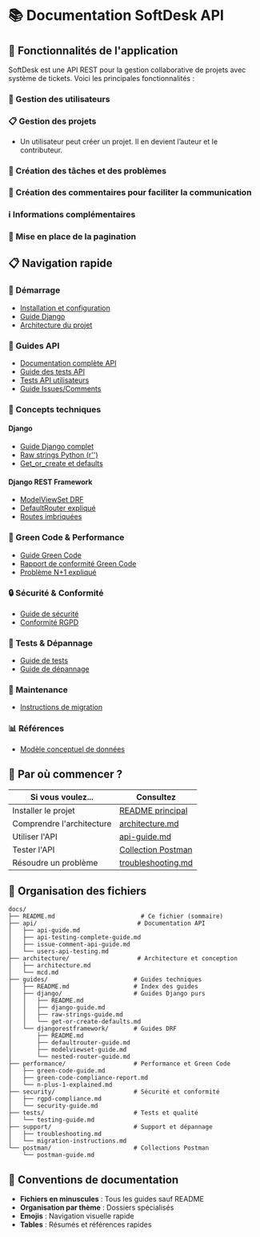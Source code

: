 # 📚 Documentation SoftDesk API

## 🎯 Fonctionnalités de l'application

SoftDesk est une API REST pour la gestion collaborative de projets avec système de tickets. Voici les principales fonctionnalités :

### 👤 Gestion des utilisateurs

### 📋 Gestion des projets
- Un utilisateur peut créer un projet. Il en devient l’auteur et le contributeur.

### 🐛 Création des tâches et des problèmes

### 💬 Création des commentaires pour faciliter la communication

### ℹ️ Informations complémentaires

### 📄 Mise en place de la pagination

## 📋 Navigation rapide

### 🚀 Démarrage
- [Installation et configuration](../README.md)
- [Guide Django](./guides/django/django-guide.md)
- [Architecture du projet](./architecture/architecture.md)

### 📖 Guides API
- [Documentation complète API](./api/api-guide.md)
- [Guide des tests API](./api/api-testing-complete-guide.md)
- [Tests API utilisateurs](./api/users-api-testing.md)
- [Guide Issues/Comments](./api/issue-comment-api-guide.md)

### 🔧 Concepts techniques

#### Django
- [Guide Django complet](./guides/django/django-guide.md)
- [Raw strings Python (r'')](./guides/django/raw-strings-guide.md)
- [Get_or_create et defaults](./guides/django/get-or-create-defaults.md)

#### Django REST Framework
- [ModelViewSet DRF](./guides/djangorestframework/modelviewset-guide.md)
- [DefaultRouter expliqué](./guides/djangorestframework/defaultrouter-guide.md)
- [Routes imbriquées](./guides/djangorestframework/nested-router-guide.md)

### 🌱 Green Code & Performance
- [Guide Green Code](./green-code/green-code-guide.md)
- [Rapport de conformité Green Code](./green-code/green-code-compliance-report.md)
- [Problème N+1 expliqué](./performance/n-plus-1-explained.md)

### 🔒 Sécurité & Conformité
- [Guide de sécurité](./security/security-guide.md)
- [Conformité RGPD](./security/rgpd-compliance.md)

### 🧪 Tests & Dépannage
- [Guide de tests](./tests/testing-guide.md)
- [Guide de dépannage](./support/troubleshooting.md)

### 🔧 Maintenance
- [Instructions de migration](./support/migration-instructions.md)

### 📊 Références
- [Modèle conceptuel de données](./architecture/mcd.md)

## 🎯 Par où commencer ?

| Si vous voulez... | Consultez |
|-------------------|-----------|
| Installer le projet | [README principal](../README.md) |
| Comprendre l'architecture | [architecture.md](./architecture/architecture.md) |
| Utiliser l'API | [api-guide.md](./api/api-guide.md) |
| Tester l'API | [Collection Postman](./postman/postman-guide.md) |
| Résoudre un problème | [troubleshooting.md](./support/troubleshooting.md) |

## 📁 Organisation des fichiers

```
docs/
├── README.md                        # Ce fichier (sommaire)
├── api/                            # Documentation API
│   ├── api-guide.md
│   ├── api-testing-complete-guide.md
│   ├── issue-comment-api-guide.md
│   └── users-api-testing.md
├── architecture/                   # Architecture et conception
│   ├── architecture.md
│   └── mcd.md
├── guides/                        # Guides techniques
│   ├── README.md                  # Index des guides
│   ├── django/                    # Guides Django purs
│   │   ├── README.md
│   │   ├── django-guide.md
│   │   ├── raw-strings-guide.md
│   │   └── get-or-create-defaults.md
│   └── djangorestframework/       # Guides DRF
│       ├── README.md
│       ├── defaultrouter-guide.md
│       ├── modelviewset-guide.md
│       └── nested-router-guide.md
├── performance/                   # Performance et Green Code
│   ├── green-code-guide.md
│   ├── green-code-compliance-report.md
│   └── n-plus-1-explained.md
├── security/                      # Sécurité et conformité
│   ├── rgpd-compliance.md
│   └── security-guide.md
├── tests/                         # Tests et qualité
│   └── testing-guide.md
├── support/                       # Support et dépannage
│   ├── troubleshooting.md
│   └── migration-instructions.md
└── postman/                       # Collections Postman
    └── postman-guide.md
```

## 📝 Conventions de documentation

- **Fichiers en minuscules** : Tous les guides sauf README
- **Organisation par thème** : Dossiers spécialisés
- **Emojis** : Navigation visuelle rapide
- **Tables** : Résumés et références rapides
